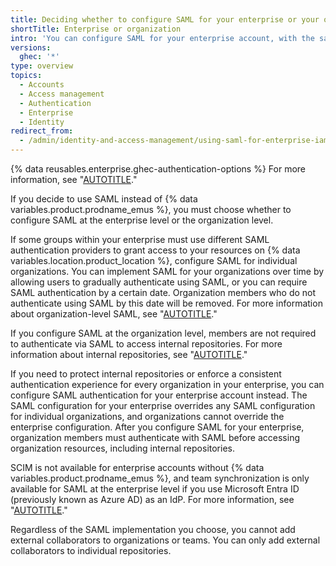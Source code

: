 ```yaml
---
title: Deciding whether to configure SAML for your enterprise or your organizations
shortTitle: Enterprise or organization
intro: 'You can configure SAML for your enterprise account, with the same configuration applying to all of its organizations, or you can create separate configurations for individual organizations.'
versions:
  ghec: '*'
type: overview
topics:
  - Accounts
  - Access management
  - Authentication
  - Enterprise
  - Identity
redirect_from:
  - /admin/identity-and-access-management/using-saml-for-enterprise-iam/deciding-whether-to-configure-saml-for-your-enterprise-or-your-organizations
---
```


{% data reusables.enterprise.ghec-authentication-options %} For more information, see "[AUTOTITLE](/admin/identity-and-access-management/managing-iam-for-your-enterprise/about-authentication-for-your-enterprise)."

If you decide to use SAML instead of {% data variables.product.prodname_emus %}, you must choose whether to configure SAML at the enterprise level or the organization level.

If some groups within your enterprise must use different SAML authentication providers to grant access to your resources on {% data variables.location.product_location %}, configure SAML for individual organizations. You can implement SAML for your organizations over time by allowing users to gradually authenticate using SAML, or you can require SAML authentication by a certain date. Organization members who do not authenticate using SAML by this date will be removed. For more information about organization-level SAML, see "[AUTOTITLE](/organizations/managing-saml-single-sign-on-for-your-organization/about-identity-and-access-management-with-saml-single-sign-on)."

If you configure SAML at the organization level, members are not required to authenticate via SAML to access internal repositories. For more information about internal repositories, see "[AUTOTITLE](/repositories/creating-and-managing-repositories/about-repositories#about-internal-repositories)."

If you need to protect internal repositories or enforce a consistent authentication experience for every organization in your enterprise, you can configure SAML authentication for your enterprise account instead. The SAML configuration for your enterprise overrides any SAML configuration for individual organizations, and organizations cannot override the enterprise configuration. After you configure SAML for your enterprise, organization members must authenticate with SAML before accessing organization resources, including internal repositories.

SCIM is not available for enterprise accounts without {% data variables.product.prodname_emus %}, and team synchronization is only available for SAML at the enterprise level if you use Microsoft Entra ID (previously known as Azure AD) as an IdP. For more information, see "[AUTOTITLE](/admin/identity-and-access-management/using-saml-for-enterprise-iam/managing-team-synchronization-for-organizations-in-your-enterprise)."

Regardless of the SAML implementation you choose, you cannot add external collaborators to organizations or teams. You can only add external collaborators to individual repositories.
